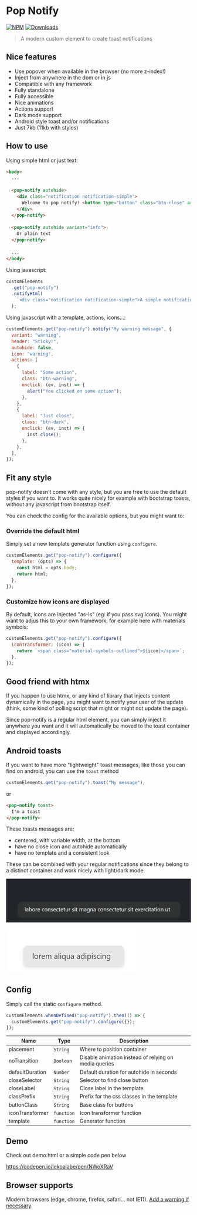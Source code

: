 # Pop Notify

[![NPM](https://nodei.co/npm/pop-notify.png?mini=true)](https://nodei.co/npm/pop-notify/)
[![Downloads](https://img.shields.io/npm/dt/pop-notify.svg)](https://www.npmjs.com/package/pop-notify)

> A modern custom element to create toast notifications

## Nice features

- Use popover when available in the browser (no more z-index!)
- Inject from anywhere in the dom or in js
- Compatible with any framework
- Fully standalone
- Fully accessible
- Nice animations
- Actions support
- Dark mode support
- Android style toast and/or notifications
- Just 7kb (11kb with styles)

## How to use

Using simple html or just text:

```html
<body>
  ...

  <pop-notify autohide>
    <div class="notification notification-simple">
      Welcome to pop notify! <button type="button" class="btn-close" aria-label="Close"></button>
    </div>
  </pop-notify>

  <pop-notify autohide variant="info">
    Or plain text
  </pop-notify>

  ...
</body>
```

Using javascript:

```js
customElements
  .get("pop-notify")
  .notifyHtml(
    `<div class="notification notification-simple">A simple notification! <button type="button" class="btn-close" aria-label="Close"></button></div>`
  );
```

Using javascript with a template, actions, icons...:

```js
customElements.get("pop-notify").notify("My warning message", {
  variant: "warning",
  header: "Sticky!",
  autohide: false,
  icon: "warning",
  actions: [
    {
      label: "Some action",
      class: "btn-warning",
      onclick: (ev, inst) => {
        alert("You clicked on some action");
      },
    },
    {
      label: "Just close",
      class: "btn-dark",
      onclick: (ev, inst) => {
        inst.close();
      },
    },
  ],
});
```

## Fit any style

pop-notify doesn't come with any style, but you are free to use the default styles if you want to. It works
quite nicely for example with bootstrap toasts, without any javascript from bootstrap itself.

You can check the config for the available options, but you might want to:

### Override the default html

Simply set a new template generator function using `configure`.

```js
customElements.get("pop-notify").configure({
  template: (opts) => {
    const html = opts.body;
    return html;
  },
});
```

### Customize how icons are displayed

By default, icons are injected "as-is" (eg: if you pass svg icons). You might want to adjus this to your own
framework, for example here with materials symbols:

```js
customElements.get("pop-notify").configure({
  iconTransformer: (icon) => {
    return `<span class="material-symbols-outlined">${icon}</span>`;
  },
});
```

## Good friend with htmx

If you happen to use htmx, or any kind of library that injects content dynamically in the page, you might want to notify
your user of the update (think, some kind of polling script that might or might not update the page).

Since pop-notify is a regular html element, you can simply inject it anywhere you want and it will automatically be moved
to the toast container and displayed accordingly.

## Android toasts

If you want to have more "lightweight" toast messages, like those you can find on android, you can use the `toast` method

```js
customElements.get("pop-notify").toast("My message");
```

or

```html
<pop-notify toast>
  I'm a toast
</pop-notify>
```

These toasts messages are:
- centered, with variable width, at the bottom
- have no close icon and autohide automatically
- have no template and a consistent look

These can be combined with your regular notifications since they belong to a distinct container and work nicely with light/dark mode.

![Toast dark](docs/toast-dark.png "Toast dark")

![Toast light](docs/toast-light.png "Toast light")

## Config

Simply call the static `configure` method.

```js
customElements.whenDefined("pop-notify").then(() => {
  customElements.get("pop-notify").configure({});
});
```

| Name            | Type                  | Description                                           |
| --------------- | --------------------- | ----------------------------------------------------- |
| placement       | <code>String</code>   | Where to position container                           |
| noTransition    | <code>Boolean</code>  | Disable animation instead of relying on media queries |
| defaultDuration | <code>Number</code>   | Default duration for autohide in seconds              |
| closeSelector   | <code>String</code>   | Selector to find close button                         |
| closeLabel      | <code>String</code>   | Close label in the template                           |
| classPrefix     | <code>String</code>   | Prefix for the css classes in the template            |
| buttonClass     | <code>String</code>   | Base class for buttons                                |
| iconTransformer | <code>function</code> | Icon transformer function                             |
| template        | <code>function</code> | Generator function                                    |

## Demo

Check out demo.html or a simple code pen below

https://codepen.io/lekoalabe/pen/NWoXRaV

## Browser supports

Modern browsers (edge, chrome, firefox, safari... not IE11). [Add a warning if necessary](https://github.com/lekoala/nomodule-browser-warning.js/).
